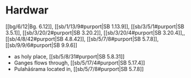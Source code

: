 # Hardwar

[[bg/6/12|Bg. 6.12]], [[sb/1/13/9#purport|SB 1.13.9]], [[sb/3/5/1#purport|SB 3.5.1]], [[sb/3/20/2#purport|SB 3.20.2]], [[sb/3/20/4#purport|SB 3.20.4]],, [[sb/4/8/42#purport|SB 4.8.42]], [[sb/5/7/8#purport|SB 5.7.8]], [[sb/9/9/6#purport|SB 9.9.6]]

* as holy place, [[sb/5/8/31#purport|SB 5.8.31]]
* Ganges flows through, [[sb/5/17/4#purport|SB 5.17.4]]
* Pulahāśrama located in, [[sb/5/7/8#purport|SB 5.7.8]]
